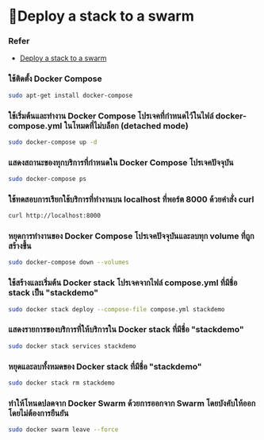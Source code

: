# 🚩Deploy a stack to a swarm
  ### Refer 
  - [Deploy a stack to a swarm](https://docs.docker.com/engine/swarm/stack-deploy/)
  ### ใช้ติดตั้ง Docker Compose
  ```sh
  sudo apt-get install docker-compose
  ```
  ### ใช้เริ่มต้นและทำงาน Docker Compose โปรเจคที่กำหนดไว้ในไฟล์ docker-compose.yml ในโหมดที่ไม่บล็อก (detached mode)
  ```sh
  sudo docker-compose up -d
  ```
  ### แสดงสถานะของทุกบริการที่กำหนดใน Docker Compose โปรเจคปัจจุบัน
  ```sh
  sudo docker-compose ps
  ```
  ### ใช้ทดสอบการเรียกใช้บริการที่ทำงานบน localhost ที่พอร์ต 8000 ด้วยคำสั่ง curl
  ```sh
  curl http://localhost:8000
  ```
  ### หยุดการทำงานของ Docker Compose โปรเจคปัจจุบันและลบทุก volume ที่ถูกสร้างขึ้น
  ```sh
  sudo docker-compose down --volumes
  ```
  ### ใช้สร้างและเริ่มต้น Docker stack โปรเจคจากไฟล์ compose.yml ที่มีชื่อ stack เป็น "stackdemo"
  ```sh
  sudo docker stack deploy --compose-file compose.yml stackdemo
  ```
  ### แสดงรายการของบริการที่ให้บริการใน Docker stack ที่มีชื่อ "stackdemo"
  ```sh
  sudo docker stack services stackdemo
  ```
  ### หยุดและลบทั้งหมดของ Docker stack ที่มีชื่อ "stackdemo"
  ```sh
  sudo docker stack rm stackdemo
  ```
  ### ทำให้โหนดปลดจาก Docker Swarm ด้วยการออกจาก Swarm โดยบังคับให้ออกโดยไม่ต้องการยืนยัน
  ```sh
  sudo docker swarm leave --force
  ```
